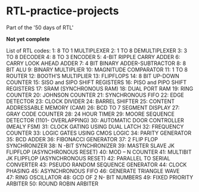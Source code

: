 # RTL-practice-projects
Part of the '50 days of RTL' 

**Not yet complete**

List of RTL codes: 
  1: 8 TO 1 MULTIPLEXER 
  2: 1 TO 8 DEMULTIPLEXER 
  3: 3 TO 8 DECODER 
  4: 8 TO 3 ENCODER 
  5: 4-BIT RIPPLE CARRY ADDER 
  6: CARRY LOOK AHEAD ADDER 
  7: 4 BIT BINARY ADDER-SUBTRACTOR 
  8: 8 BIT ALU 
  9: BINARY MULTIPLIER 
  10: MAGNITUDE COMPARATOR 
  11: 1 TO 8 ROUTER 
  12: BOOTH’S MULTIPLIER 
  13: FLIPFLOPS 
  14: 8 BIT UP-DOWN COUNTER 
  15: SISO and SIPO SHIFT REGISTERS 
  16: PISO and PIPO SHIFT REGISTERS 
  17: SRAM (SYNCHRONOUS RAM) 
  18: DUAL PORT RAM 
  19: RING COUNTER 
  20: JOHNSON COUNTER 
  21: SYNCHRONOUS FIFO 
  22: EDGE DETECTOR 
  23: CLOCK DIVIDER 
  24: BARREL SHIFTER 
  25: CONTENT ADDRESSABLE MEMORY (CAM) 
  26: BCD TO 7 SEGMENT DISPLAY 
  27: GRAY CODE COUNTER 
  28: 24 HOUR TIMER 
  29: MOORE SEQUENCE DETECTOR (1101- OVERLAPPING) 
  30: AUTOMATIC DOOR CONTROLLER (MEALY FSM) 
  31: CLOCK GATING USING DUAL LATCH 
  32: FREQUENCY COUNTER 
  33: LOGIC GATES USING CMOS LOGIC 
  34: PARITY GENERATOR 
  35: BCD ADDER 
  36: FIBONACCI GENERATOR 
  37: 2 FLIP FLOP SYNCHRONIZER 
  38: N -BIT SYNCHRONIZER 
  39: MASTER SLAVE JK FLIPFLOP (ASYNCHRONOUS RESET) 
  40: MOD – N COUNTER 
  41: MULTIBIT JK FLIPFLOP (ASYNCHRONOUS RESET) 
  42: PARALLEL TO SERIAL CONVERTER 
  43: PSEUDO RANDOM SEQUENCE GENERATOR 
  44: CLOCK PHASING 
  45: ASYNCHRONOUS FIFO 
  46: GENERATE  TRIANGLE WAVE  
  47: RING OSCILLATOR 
  48: GCD OF 2 N- BIT NUMBERS 
  49: FIXED PRIORITY ARBITER 
  50: ROUND ROBIN ARBITER 
